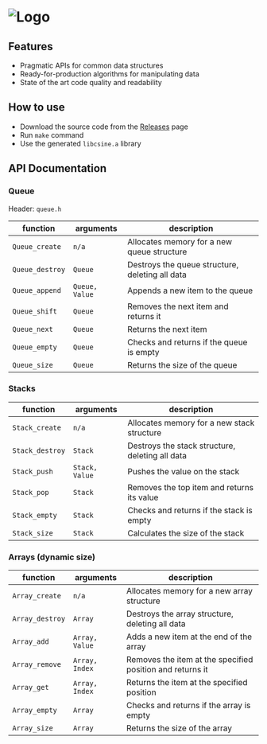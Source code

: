 # ![Logo](http://i.imgur.com/L86x7i1.png)

## Features
- Pragmatic APIs for common data structures
- Ready-for-production algorithms for manipulating data
- State of the art code quality and readability

## How to use
- Download the source code from the [Releases](https://github.com/Mooxmirror/CSine/releases) page
- Run `make` command
- Use the generated `libcsine.a` library

## API Documentation
### Queue
Header: `queue.h`

| function        | arguments             | description                                               |
|-----------------|-----------------------|-----------------------------------------------------------|
| `Queue_create`  | `n/a`                 | Allocates memory for a new queue structure                |
| `Queue_destroy` | `Queue`                | Destroys the queue structure, deleting all data           |
| `Queue_append`     | `Queue, Value`         | Appends a new item to the queue                            |
| `Queue_shift`   | `Queue`                | Removes the next item and returns it              |
| `Queue_next`    | `Queue`                | Returns the next item                        |
| `Queue_empty`   | `Queue`                | Checks and returns if the queue is empty                   |
| `Queue_size`    | `Queue`                | Returns the size of the queue                           |

### Stacks
| function        | arguments             | description                                               |
|-----------------|-----------------------|-----------------------------------------------------------|
| `Stack_create`  | `n/a`                 | Allocates memory for a new stack structure          |
| `Stack_destroy` | `Stack`                | Destroys the stack structure, deleting all data            |
| `Stack_push`    | `Stack, Value`         | Pushes the value on the stack                             |
| `Stack_pop`     | `Stack`                | Removes the top item and returns its value                |
| `Stack_empty`    | `Stack`               | Checks and returns if the stack is empty                  |
| `Stack_size`     | `Stack`               | Calculates the size of the stack                          |

### Arrays (dynamic size)
| function        | arguments             | description                                               |
|-----------------|-------------------------|----------------------------------------------------------|
| `Array_create`  | `n/a`       | Allocates memory for a new array structure |
| `Array_destroy` | `Array`| Destroys the array structure, deleting all data |
| `Array_add` | `Array, Value` | Adds a new item at the end of the array |
| `Array_remove` | `Array, Index` | Removes the item at the specified position and returns it |
| `Array_get` | `Array, Index` | Returns the item at the specified position |
| `Array_empty` | `Array` | Checks and returns if the array is empty |
| `Array_size` | `Array` | Returns the size of the array |
